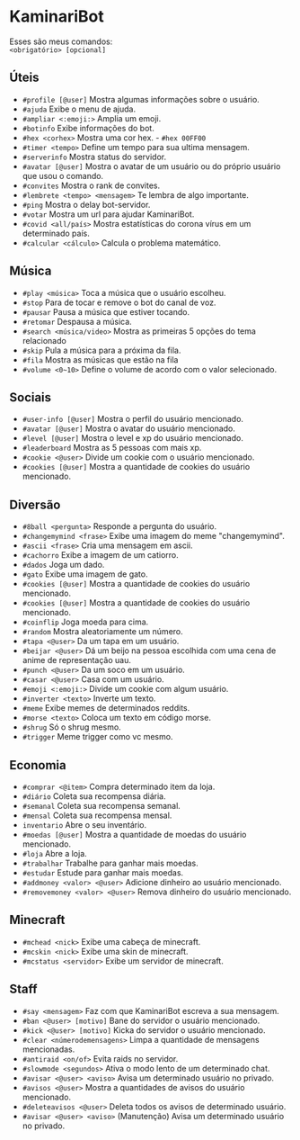 # KaminariBot

Esses são meus comandos:<br>
`<obrigatório> [opcional]`

## Úteis
- `#profile [@user]` Mostra algumas informações sobre o usuário.
- `#ajuda` Exibe o menu de ajuda.
- `#ampliar <:emoji:>` Amplia um emoji.
- `#botinfo` Exibe informações do bot.
- `#hex <corhex>` Mostra uma cor hex. - `#hex 00FF00`
- `#timer <tempo>` Define um tempo para sua ultima mensagem.
- `#serverinfo` Mostra status do servidor.
- `#avatar [@user]` Mostra o avatar de um usuário ou do próprio usuário que usou o comando.
- `#convites` Mostra o rank de convites.
- `#lembrete <tempo> <mensagem>` Te lembra de algo importante.
- `#ping` Mostra o delay bot-servidor.
- `#votar` Mostra um url para ajudar KaminariBot.
- `#covid <all/país>` Mostra estatísticas do corona vírus em um determinado país.
- `#calcular <cálculo>` Calcula o problema matemático.

## Música
 - `#play <música>` Toca a música que o usuário escolheu.
 - `#stop` Para de tocar e remove o bot do canal  de voz.
 - `#pausar` Pausa a música que estiver tocando.
 - `#retomar` Despausa a música.
 - `#search <música/video>` Mostra as primeiras 5 opções do tema relacionado
 - `#skip` Pula a música para a próxima da fila.
 - `#fila` Mostra as músicas que estão na fila
 - `#volume <0~10>` Define o volume de acordo com o valor selecionado.
 
## Sociais
 - `#user-info [@user]` Mostra o perfil do usuário mencionado.
 - `#avatar [@user]` Mostra o avatar do usuário mencionado.
 - `#level [@user]` Mostra o level e xp do usuário mencionado.
 - `#leaderboard` Mostra as 5 pessoas com mais xp.
 - `#cookie <@user>` Divide um cookie com o usuário mencionado.
 - `#cookies [@user]` Mostra a quantidade de cookies do usuário mencionado.
 
##  Diversão
- `#8ball <pergunta>` Responde a pergunta do usuário.
- `#changemymind <frase>` Exibe uma imagem do meme "changemymind".
- `#ascii <frase>` Cria uma mensagem em ascii.
- `#cachorro` Exibe a imagem de um catiorro.
- `#dados` Joga um dado.
- `#gato` Exibe uma imagem de gato.
- `#cookies [@user]` Mostra a quantidade de cookies do usuário mencionado.
- `#cookies [@user]` Mostra a quantidade de cookies do usuário mencionado.
- `#coinflip` Joga moeda para cima.
- `#random` Mostra aleatoriamente um número.
- `#tapa <@user>` Da um tapa em um usuário.
- `#beijar <@user>` Dá um beijo na pessoa escolhida com uma cena de anime de representação uau.
- `#punch <@user>` Da um soco em um usuário.
- `#casar <@user>` Casa com um usuário.
- `#emoji <:emoji:>` Divide um cookie com algum usuário.
- `#inverter <texto>` Inverte um texto.
- `#meme` Exibe memes de determinados reddits.
- `#morse <texto>` Coloca um texto em código morse.
- `#shrug` Só o shrug mesmo.
- `#trigger` Meme trigger como vc mesmo.

##  Economia
- `#comprar <@item>` Compra determinado item da loja.
- `#diário` Coleta sua recompensa diária.
- `#semanal` Coleta sua recompensa semanal.
- `#mensal` Coleta sua recompensa mensal.
- `inventario` Abre o seu inventário.
- `#moedas [@user]` Mostra a quantidade de moedas do usuário mencionado.
- `#loja` Abre a loja.
- `#trabalhar` Trabalhe para ganhar mais moedas.
- `#estudar` Estude para ganhar mais moedas.
- `#addmoney <valor> <@user>` Adicione dinheiro ao usuário mencionado.
- `#removemoney <valor> <@user>` Remova dinheiro do usuário mencionado.

##  Minecraft
- `#mchead <nick>` Exibe uma cabeça de minecraft.
- `#mcskin <nick>` Exibe uma skin de minecraft.
- `#mcstatus <servidor>` Exibe um servidor de minecraft.

##  Staff
- `#say <mensagem>` Faz com que KaminariBot escreva a sua mensagem.
- `#ban <@user> [motivo]` Bane do servidor o usuário mencionado.
- `#kick <@user> [motivo]` Kicka do servidor o usuário mencionado.
- `#clear <númerodemensagens>` Limpa a quantidade de mensagens mencionadas.
- `#antiraid <on/of>` Evita raids no servidor.
- `#slowmode <segundos>` Ativa o modo lento de um determinado chat.
- `#avisar <@user> <aviso>` Avisa um determinado usuário no privado.
- `#avisos <@user>` Mostra a quantidades de avisos do usuário mencionado.
- `#deleteavisos <@user>` Deleta todos os avisos de determinado usuário.
- `#avisar <@user> <aviso>` (Manutenção) Avisa um determinado usuário no privado.


 
 
